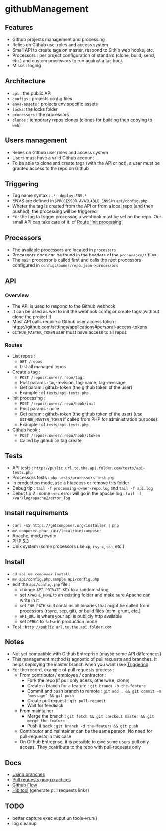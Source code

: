 githubManagement
================

Features
--------
- Github projects management and processing
- Relies on Github user roles and access system
- Small API to create tags on master, respond to Githib web hooks, etc.
- Processors : per project configuration of standard (clone, build, send, etc.) and custom processors to run against a tag hook
- Miscs : loging

Architecture
------------
- `api` : the public API
- `configs` : projects config files
- `envs-assets` : projects env specific assets
- `locks`: the locks folder
- `processors` : the processors
- `clones` : temporary repos clones (clones for building then copying to `web`)

Users management
----------------
- Relies on Github user roles and access system
- Users must have a valid Github account
- To be able to clone and create tags (with the API or not), a user must be granted access to the repo on Github

Triggering
----------
- Tag name syntax : `.*--deploy-ENV.*`
- ENVS are defined in `$PROCESSOR_AVAILABLE_ENVS` in `api/config.php`
- Wheter the tag is created from the API or from a local repo (and then pushed), the processing will be triggered
- For the tag to trigger processor, a webhook must be set on the repo. Our small API can take care of it. cf [Route 'Init processing'](#routes)

Processors
----------
- The available processors are located in `processors`
- Processors docs can be found in the headers of the `processors/*` files
- The `main` processor is called first and calls the next processors configured in `configs/owner/repo.json->processors`

API
---
### Overview
- The API is used to respond to the Github webhook
- It can be used as well to init the webhook config or create tags (without clone the project !)
- Most API calls require a Github user access token : https://github.com/settings/applications#personal-access-tokens
- `GITHUB_MASTER_TOKEN` user must have access to all repos

### Routes
- List repos : 
	- `GET /repos`
	- List all managed repos
- Create a tag :
	- `POST /repos/:owner/:repo/tag` :
	- Post params : tag-revision, tag-name, tag-message
	- Get param : github-token (the github token of the user)
	- Example : cf `tests/api-tests.php`
- Init processing : 
	- `POST /repos/:owner/:repo/hook/init`
	- Post params : none
	- Get param : github-token (the github token of the user) (use `GITHUB_MASTER_TOKEN` if called from PHP for administration purpose)
	- Example : cf `tests/api-tests.php`
- Github hook : 
	- `POST /repos/:owner/:repo/hook/:token`
	- Called by github on tag create

Tests
-----
- API tests : `http://public.url.to.the.api.folder.com/tests/api-tests.php`
- Processors tests : `php tests/processors-test.php`
- In production mode, use a htaccess or remove this folder
- Debug tip : `tail -f processing-owner-repo.log` and `tail -f api.log` 
- Debut tip 2 : some `exec` error will go in the apache log : `tail -f /var/log/apache2/error_log`

Install requirements
--------------------
- `curl -sS https://getcomposer.org/installer | php`
- `mv composer.phar /usr/local/bin/composer`
- Apache, mod_rewrite
- PHP 5.3
- Unix system (some processors use `cp`, `rsync`, `ssh`, etc.)

Install
-------
- `cd api && composer install`
- `mv api/config.php.sample api/config.php`
- edit the `api/config.php` file :
	- change `API_PRIVATE_KEY` to a random string
	- set `APACHE_HOME` to an existing folder and make sure Apache can write in it
	- set `ENV_PATH` so it contains all binaries that might be called from processors (rsync, scp, git), or build files (npm, grunt, etc.)
	- `API_URL` is where your api is publicly http available
	- set `DEBUG` to `false` in production mode
- Test : `http://public.url.to.the.api.folder.com`

Notes
-----
- Not yet compatible with Github Entreprise (maybe some API differences)
- This management method is agnostic of pull requests and branches. It helps deploying the master branch when you want (see [Triggering](#triggering)
- For the record, example of pull requests process : 
	- From contributor / employee / contractor :
		- Fork the repo (if pull only acess, otherwise, clone)
		- Create a branch for a feature : `git branch -b the-feature`
		- Commit and push branch to remote : `git add . && git commit -m "message" && git push`
		- Create pull request : `git pull-request`
		- Wait for feedback
	- From maintainer : 
		- Merge the branch : `git fetch && git checkout master && git merge the-feature`
		- Push it back  : `git branch -d the-feature && git push`
	- Contributor and maintainer can be the same person. No need for pull-requests in this case
	- On Github Entreprise, it is possible to give some users pull only access. They contribute to the repo with pull-requests only

Docs
----
- [Using branches](https://www.atlassian.com/git/tutorials/using-branches/git-branch)
- [Pull requests goog practices](http://codeinthehole.com/writing/pull-requests-and-other-good-practices-for-teams-using-github/)
- [Github Flow](https://guides.github.com/introduction/flow/index.html)
- [Hib tool](https://hub.github.com) (generate pull requests links)

TODO
----
- better capture exec ouput un tools->run()
- log cleanup